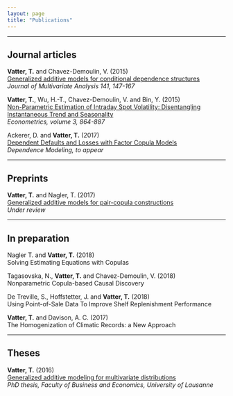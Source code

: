 ```yaml
---
layout: page
title: "Publications"
---
```


----------

## Journal articles

**Vatter, T.** and Chavez-Demoulin, V. (2015)  
[Generalized additive models for conditional dependence structures](http://www.sciencedirect.com/science/article/pii/S0047259X15001633)  
*Journal of Multivariate Analysis 141, 147-167*

**Vatter, T.**, Wu, H.-T., Chavez-Demoulin, V. and Bin, Y. (2015)  
[Non-Parametric Estimation of Intraday Spot Volatility: Disentangling Instantaneous Trend and Seasonality](http://www.mdpi.com/2225-1146/3/4/864/pdf)  
*Econometrics, volume 3, 864-887*

Ackerer, D. and **Vatter, T.** (2017)  
[Dependent Defaults and Losses with Factor Copula Models](https://arxiv.org/pdf/1610.03050v1.pdf)   
*Dependence Modeling, to appear*

----------

## Preprints 

**Vatter, T.** and Nagler, T. (2017)  
[Generalized additive models for pair-copula constructions](https://arxiv.org/pdf/1608.01593v1.pdf)   
*Under review*

----------

## In preparation

Nagler T.  and **Vatter, T.** (2018)  
Solving Estimating Equations with Copulas

Tagasovska, N., **Vatter, T.** and Chavez-Demoulin, V. (2018)  
Nonparametric Copula-based Causal Discovery

De Treville, S.,  Hoffstetter, J. and **Vatter, T.** (2018)  
Using Point-of-Sale Data To Improve Shelf Replenishment Performance

**Vatter, T.** and Davison, A. C. (2017)  
The Homogenization of Climatic Records: a New Approach

----------

## Theses

**Vatter, T.** (2016)  
[Generalized additive modeling for multivariate distributions](https://serval.unil.ch/resource/serval:BIB_E1AD7D2DCF57.P001/REF)  
*PhD thesis, Faculty of Business and Economics, University of Lausanne*